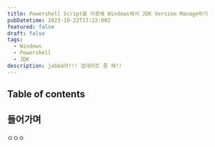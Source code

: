 ```yaml
---
title: Powershell Script를 이용해 Windows에서 JDK Version Manage하기
pubDatetime: 2023-10-22T17:22:00Z
featured: false
draft: false
tags:
  - Windows
  - Powershell
  - JDK
description: jabba야!!! 업데이트 좀 해!!
---
```


## Table of contents

## 들어가며

ㅇㅇㅇ
